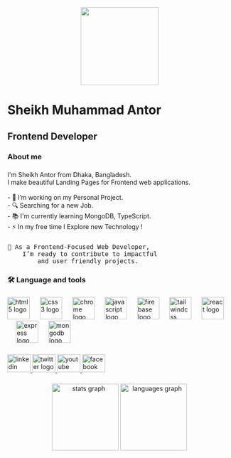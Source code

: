 <div align="center">
  <img height="175" src="https://media.licdn.com/dms/image/v2/D5616AQGl0igKjGwvBg/profile-displaybackgroundimage-shrink_350_1400/profile-displaybackgroundimage-shrink_350_1400/0/1720809577739?e=1741824000&v=beta&t=g1Oyuxp9jI76f64-wwduhp3ZaLl9TkCp5QX7VhV9JTI"  />
</div>

###

<h1 align="left">Sheikh Muhammad Antor</h1>

###

<h2 align="left">Frontend Developer</h2>

###

<h3 align="left">About me</h3>

###

<p align="left">I'm Sheikh Antor from Dhaka, Bangladesh.<br>I make beautiful Landing Pages for Frontend web applications.<br><br>- 🔭 I’m working on my Personal Project.<br>- 🔍 Searching for a new Job.<br>- 📚 I'm currently learning MongoDB, TypeScript.<br>- ⚡ In my free time I Explore new Technology !</p>

###

<pre align="left">
🌱 As a Frontend-Focused Web Developer,
    I’m ready to contribute to impactful 
        and user friendly projects.</pre>

###

<h3 align="left">🛠 Language and tools</h3>

###

<div align="left">
  <img src="https://cdn.jsdelivr.net/gh/devicons/devicon/icons/html5/html5-original.svg" height="50" alt="html5 logo"  />
  <img width="15" />
  <img src="https://cdn.jsdelivr.net/gh/devicons/devicon/icons/css3/css3-original.svg" height="50" alt="css3 logo"  />
  <img width="15" />
  <img src="https://cdn.jsdelivr.net/gh/devicons/devicon/icons/chrome/chrome-original.svg" height="50" alt="chrome logo"  />
  <img width="15" />
  <img src="https://cdn.jsdelivr.net/gh/devicons/devicon/icons/javascript/javascript-original.svg" height="50" alt="javascript logo"  />
  <img width="15" />
  <img src="https://cdn.jsdelivr.net/gh/devicons/devicon/icons/firebase/firebase-plain-wordmark.svg" height="50" alt="firebase logo"  />
  <img width="15" />
  <img src="https://cdn.jsdelivr.net/gh/devicons/devicon/icons/tailwindcss/tailwindcss-original-wordmark.svg" height="50" alt="tailwindcss logo"  />
  <img width="15" />
  <img src="https://cdn.jsdelivr.net/gh/devicons/devicon/icons/react/react-original.svg" height="50" alt="react logo"  />
  <img width="15" />
  <img src="https://cdn.jsdelivr.net/gh/devicons/devicon/icons/express/express-original.svg" height="50" alt="express logo"  />
  <img width="15" />
  <img src="https://cdn.jsdelivr.net/gh/devicons/devicon/icons/mongodb/mongodb-original.svg" height="50" alt="mongodb logo"  />
</div>

###

<div align="left">
   <a href="https://www.linkedin.com/in/sheikh-muhammad-antor-570765290/" target="_blank">
    <img src="https://raw.githubusercontent.com/maurodesouza/profile-readme-generator/master/src/assets/icons/social/linkedin/default.svg" width="52" height="40" alt="linkedin logo"  />
   </a>
   <a href="https://x.com/iamAntorSheikh" target="_blank">
    <img src="https://raw.githubusercontent.com/maurodesouza/profile-readme-generator/master/src/assets/icons/social/twitter/default.svg" width="52" height="40" alt="twitter logo"  />
   </a>
   <!-- <a href="https://www.linkedin.com/in/nazmul-hussain-utchchash/" target="_blank">
    <img src="https://raw.githubusercontent.com/maurodesouza/profile-readme-generator/master/src/assets/icons/social/discord/default.svg" width="52" height="40" alt="discord logo"  />
   </a> -->
   <a href="https://https://wa.me/8801957710483" target="_blank">
    <img src="https://raw.githubusercontent.com/maurodesouza/profile-readme-generator/master/src/assets/icons/social/whatsapp/default.svg" width="52" height="40" alt="youtube logo"  />
   </a>
   <a href="https://www.facebook.com/sheikhmuhammadantor" target="_blank">
    <img src="https://raw.githubusercontent.com/maurodesouza/profile-readme-generator/master/src/assets/icons/social/facebook/default.svg" width="52" height="40" alt="facebook logo"  />
   </a>
</div>

###

<div align="center">
  <img src="https://github-readme-stats.vercel.app/api?username=sheikhmuhammadantor&hide_title=false&hide_rank=false&show_icons=true&include_all_commits=true&count_private=true&disable_animations=false&theme=dracula&locale=en&hide_border=false&order=1" height="150" alt="stats graph"  />
  <img src="https://github-readme-stats.vercel.app/api/top-langs?username=sheikhmuhammadantor&locale=en&hide_title=false&layout=compact&card_width=320&langs_count=5&theme=dracula&hide_border=false&order=2" height="150" alt="languages graph"  />
  <!-- <img src="https://streak-stats.demolab.com?user=sheikhmuhammadantor&locale=en&mode=daily&theme=dark&hide_border=false&border_radius=5&order=3" height="220" alt="streak graph"  /> -->
</div>

###






<!-- - So, surely with hardship comes ease. Surely with ˹that˺ hardship comes ˹more˺ ease. [94:5-6]
- “Allah ˹alone˺ is sufficient ˹as an aid˺ for us and ˹He˺ is the best Protector.” [3:173]
- O believers! Seek comfort in patience and prayer. Allah is truly with those who are patient. [2:153] -->



<!-- - ## 📫 How to reach me - sheikhmuhammadantor@gmail.com -->

<!--
**sheikhmuhammadantor/sheikhmuhammadantor** is a ✨ _special_ ✨ repository because its `README.md` (this file) appears on your GitHub profile.

Here are some ideas to get you started:

- 🔭 I’m currently working on ...
- 🌱 I’m currently learning ...
- 👯 I’m looking to collaborate on ...
- 🤔 I’m looking for help with ...
- 💬 Ask me about ...
- 📫 How to reach me: ...
- 😄 Pronouns: ...
- ⚡ Fun fact: ...
-->
